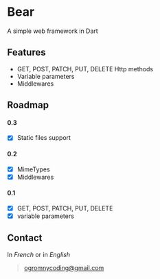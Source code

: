 # Bear
A simple web framework in Dart

## Features
* GET, POST, PATCH, PUT, DELETE Http methods
* Variable parameters 
* Middlewares


## Roadmap
#### 0.3
- [x] Static files support

#### 0.2
- [x] MimeTypes
- [x] Middlewares

#### 0.1
- [x] GET, POST, PATCH, PUT, DELETE
- [x] variable parameters

## Contact
In *French* or in *English*
> ogromnycoding@gmail.com